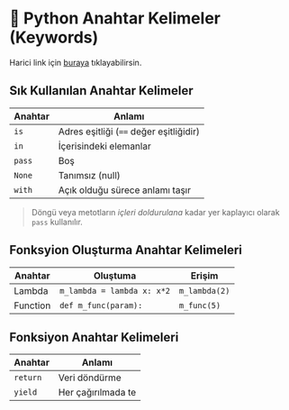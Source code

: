 # 🔑 Python Anahtar Kelimeler (Keywords) 

Harici link için [buraya](https://www.programiz.com/python-programming/keyword-list) tıklayabilirsin.

## Sık Kullanılan Anahtar Kelimeler

| Anahtar | Anlamı                                  |
| ------- | --------------------------------------- |
| `is`    | Adres eşitliği (`==` değer eşitliğidir) |
| `in`    | İçerisindeki elemanlar                  |
| `pass`  | Boş                                     |
| `None`  | Tanımsız (null)                         |
| `with`  | Açık olduğu sürece anlamı taşır         |

> Döngü veya metotların _içleri doldurulana_ kadar yer kaplayıcı olarak `pass` kullanılır.

## Fonksyion Oluşturma Anahtar Kelimeleri

| Anahtar  | Oluştuma                   | Erişim        |
| -------- | -------------------------- | ------------- |
| Lambda   | `m_lambda = lambda x: x*2` | `m_lambda(2)` |
| Function | `def m_func(param):`       | `m_func(5)`   |

## Fonksiyon Anahtar Kelimeleri

| Anahtar  | Anlamı             |
| -------- | ------------------ |
| `return` | Veri döndürme      |
| `yield`  | Her çağırılmada te |
